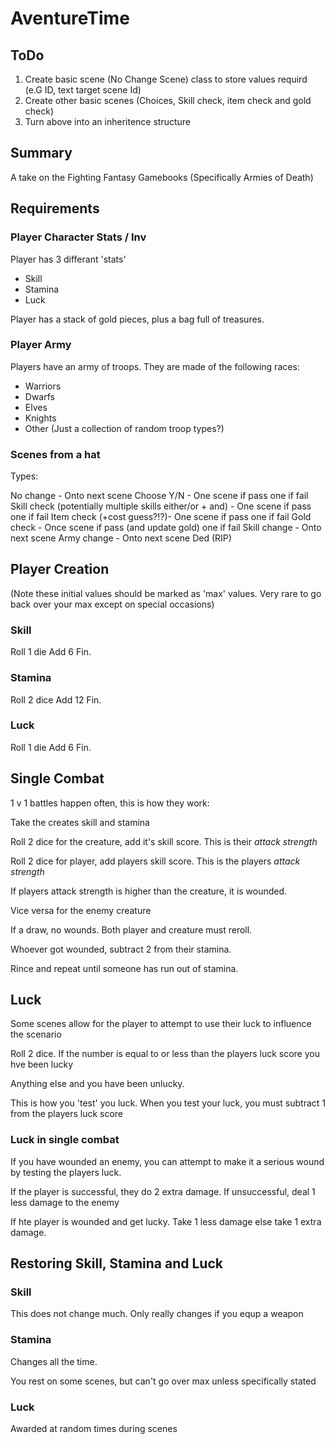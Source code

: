 # AventureTime
## ToDo
1. Create basic scene (No Change Scene) class to store values requird (e.G ID, text target scene Id)
2. Create other basic scenes (Choices, Skill check, item check and gold check)
3. Turn above into an inheritence structure
## Summary
A take on the Fighting Fantasy Gamebooks (Specifically Armies of Death)
## Requirements
### Player Character Stats / Inv
Player has 3 differant 'stats'
* Skill
* Stamina
* Luck

Player has a stack of gold pieces, plus a bag full of treasures.

### Player Army
Players have an army of troops. They are made of the following races:
* Warriors
* Dwarfs
* Elves
* Knights
* Other (Just a collection of random troop types?)

### Scenes from a hat
Types:

No change - Onto next scene
Choose Y/N - One scene if pass one if fail
Skill check (potentially multiple skills either/or + and) - One scene if pass one if fail
Item check (+cost guess?!?)- One scene if pass one if fail
Gold check - Once scene if pass (and update gold) one if fail
Skill change - Onto next scene
Army change - Onto next scene
Ded (RIP)

## Player Creation
(Note these initial values should be marked as 'max' values. Very rare to go back over your max except on special occasions)

### Skill
Roll 1 die
Add 6
Fin.

### Stamina
Roll 2 dice
Add 12
Fin.

### Luck
Roll 1 die
Add 6
Fin.

## Single Combat
1 v 1 battles happen often, this is how they work:

Take the creates skill and stamina

Roll 2 dice for the creature, add it's skill score. This is their *attack strength*

Roll 2 dice for player, add players skill score. This is the players *attack strength*

If players attack strength is higher than the creature, it is wounded. 

Vice versa for the enemy creature

If a draw, no wounds. Both player and creature must reroll.

Whoever got wounded, subtract 2 from their stamina.

Rince and repeat until someone has run out of stamina.

## Luck
Some scenes allow for the player to attempt to use their luck to influence the scenario

Roll 2 dice. If the number is equal to or less than the players luck score you hve been lucky

Anything else and you have been unlucky.

This is how you 'test' you luck. When you test your luck, you must subtract 1 from the players luck score

### Luck in single combat

If you have wounded an enemy, you can attempt to make it a serious wound by testing the players luck.

If the player is successful, they do 2 extra damage. If unsuccessful, deal 1 less damage to the enemy

If hte player is wounded and get lucky. Take 1 less damage else take 1 extra damage.

## Restoring Skill, Stamina and Luck
### Skill
This does not change much. Only really changes if you equp a weapon

### Stamina
Changes all the time.

You rest on some scenes, but can't go over max unless specifically stated

### Luck
Awarded at random times during scenes